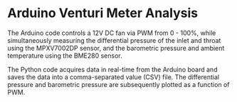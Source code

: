# Arduino Venturi Meter Analysis

The Arduino code controls a 12V DC fan via PWM from 0 - 100%, while simultaneously measuring the differential pressure of the inlet and throat using the MPXV7002DP sensor, and the barometric pressure and ambient temperature using the BME280 sensor.

The Python code acquires data in real-time from the Arduino board and saves the data into a comma-separated value (CSV) file. The differential pressure and barometric pressure are subsequently plotted as a function of PWM.
